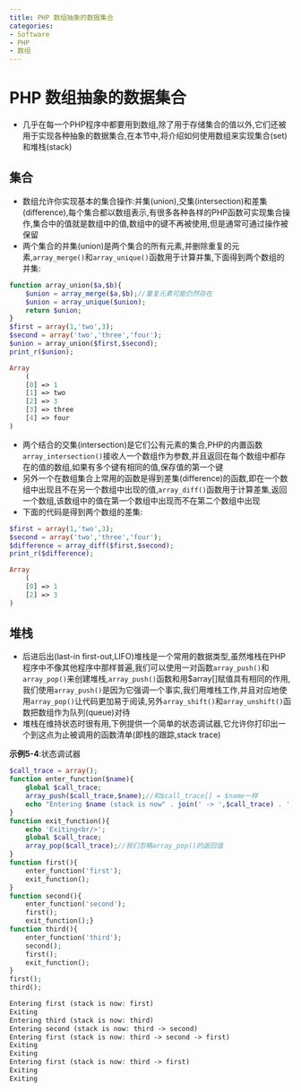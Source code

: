 ```yaml
---
title: PHP 数组抽象的数据集合
categories:
- Software
- PHP
- 数组
---
```

# PHP 数组抽象的数据集合

- 几乎在每一个PHP程序中都要用到数组,除了用于存储集合的值以外,它们还被用于实现各种抽象的数据集合,在本节中,将介绍如何使用数组来实现集合(set)和堆栈(stack)

## 集合

- 数组允许你实现基本的集合操作:并集(union),交集(intersection)和差集(difference),每个集合都以数组表示,有很多各种各样的PHP函数可实现集合操作,集合中的值就是数组中的值,数组中的键不再被使用,但是通常可通过操作被保留
- 两个集合的并集(union)是两个集合的所有元素,并删除重复的元素,`array_merge()`和`array_unique()`函数用于计算并集,下面得到两个数组的并集:

```php
function array_union($a,$b){
    $union = array_merge($a,$b);//重复元素可能仍然存在
    $union = array_unique($union);
    return $union;
}
$first = array(1,'two',3);
$second = array('two','three','four');
$union = array_union($first,$second);
print_r($union);

Array
    (
    [0] => 1
    [1] => two
    [2] => 3
    [3] => three
    [4] => four
)
```

- 两个结合的交集(intersection)是它们公有元素的集合,PHP的内置函数`array_intersection()`接收人一个数组作为参数,并且返回在每个数组中都存在的值的数组,如果有多个键有相同的值,保存值的第一个键
- 另外一个在数组集合上常用的函数是得到差集(difference)的函数,即在一个数组中出现且不在另一个数组中出现的值,`array_diff()`函数用于计算差集,返回一个数组,该数组中的值在第一个数组中出现而不在第二个数组中出现
- 下面的代码是得到两个数组的差集:

```php
$first = array(1,'two',3);
$second = array('two','three','four');
$difference = array_diff($first,$second);
print_r($difference);

Array
    (
    [0] => 1
    [2] => 3
)
```

## 堆栈

- 后进后出(last-in first-out,LIFO)堆栈是一个常用的数据类型,虽然堆栈在PHP程序中不像其他程序中那样普遍,我们可以使用一对函数`array_push()`和`array_pop()`来创建堆栈,`array_push()`函数和用$array[]赋值具有相同的作用,我们使用`array_push()`是因为它强调一个事实,我们用堆栈工作,并且对应地使用`array_pop()`让代码更加易于阅读,另外`array_shift()`和`array_unshift()`函数把数组作为队列(queue)对待
- 堆栈在维持状态时很有用,下例提供一个简单的状态调试器,它允许你打印出一个到这点为止被调用的函数清单(即栈的跟踪,stack trace)

**示例5-4**:状态调试器

```php
$call_trace = array();
function enter_function($name){
    global $call_trace;
    array_push($call_trace,$name);//和$call_trace[] = $name一样
    echo "Entering $name (stack is now" . join(' -> ',$call_trace) . ')<br/>';
}
function exit_function(){
    echo 'Exiting<br/>';
    global $call_trace;
    array_pop($call_trace);//我们忽略array_pop()的返回值
}
function first(){
    enter_function('first');
    exit_function();
}
function second(){
    enter_function('second');
    first();
    exit_function();}
function third(){
    enter_function('third');
    second();
    first();
    exit_function();
}
first();
third();

Entering first (stack is now: first)
Exiting
Entering third (stack is now: third)
Entering second (stack is now: third -> second)
Entering first (stack is now: third -> second -> first)
Exiting
Exiting
Entering first (stack is now: third -> first)
Exiting
Exiting
```
